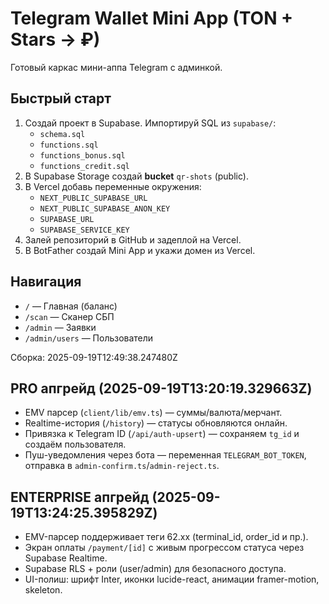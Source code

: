 # Telegram Wallet Mini App (TON + Stars → ₽)

Готовый каркас мини-аппа Telegram с админкой.

## Быстрый старт
1. Создай проект в Supabase. Импортируй SQL из `supabase/`:
   - `schema.sql`
   - `functions.sql`
   - `functions_bonus.sql`
   - `functions_credit.sql`
2. В Supabase Storage создай **bucket** `qr-shots` (public).
3. В Vercel добавь переменные окружения:
   - `NEXT_PUBLIC_SUPABASE_URL`
   - `NEXT_PUBLIC_SUPABASE_ANON_KEY`
   - `SUPABASE_URL`
   - `SUPABASE_SERVICE_KEY`
4. Залей репозиторий в GitHub и задеплой на Vercel.
5. В BotFather создай Mini App и укажи домен из Vercel.

## Навигация
- `/` — Главная (баланс)
- `/scan` — Сканер СБП
- `/admin` — Заявки
- `/admin/users` — Пользователи

Сборка: 2025-09-19T12:49:38.247480Z


## PRO апгрейд (2025-09-19T13:20:19.329663Z)
- EMV парсер (`client/lib/emv.ts`) — суммы/валюта/мерчант.
- Realtime-история (`/history`) — статусы обновляются онлайн.
- Привязка к Telegram ID (`/api/auth-upsert`) — сохраняем `tg_id` и создаём пользователя.
- Пуш-уведомления через бота — переменная `TELEGRAM_BOT_TOKEN`, отправка в `admin-confirm.ts`/`admin-reject.ts`.


## ENTERPRISE апгрейд (2025-09-19T13:24:25.395829Z)
- EMV-парсер поддерживает теги 62.xx (terminal_id, order_id и пр.).
- Экран оплаты `/payment/[id]` с живым прогрессом статуса через Supabase Realtime.
- Supabase RLS + роли (user/admin) для безопасного доступа.
- UI-полиш: шрифт Inter, иконки lucide-react, анимации framer-motion, skeleton.
